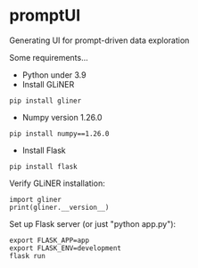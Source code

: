 # promptUI
Generating UI for prompt-driven data exploration

Some requirements...
- Python under 3.9
- Install GLiNER
````
pip install gliner
````
- Numpy version 1.26.0
````
pip install numpy==1.26.0
````
- Install Flask
````
pip install flask
````

Verify GLiNER installation:
````
import gliner
print(gliner.__version__)
````

Set up Flask server (or just "python app.py"):
````
export FLASK_APP=app
export FLASK_ENV=development
flask run
````
